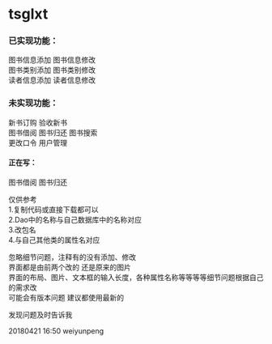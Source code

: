 # tsglxt

### 已实现功能：<br>
图书信息添加 图书信息修改<br>
图书类别添加 图书类别修改<br>
读者信息添加 读者信息修改<br>

### 未实现功能：<br>
新书订购 验收新书<br>
图书借阅 图书归还 图书搜索<br>
更改口令 用户管理<br>

#### 正在写：<br> 
图书借阅 图书归还<br>


仅供参考<br>
1.复制代码或直接下载都可以<br>
2.Dao中的名称与自己数据库中的名称对应<br>
3.改包名<br>
4.与自己其他类的属性名对应<br>


忽略细节问题，注释有的没有添加、修改<br>
界面都是由前两个改的 还是原来的图片<br>
界面的布局、图片、文本框的输入长度，各种属性名称等等等等细节问题根据自己的需求改 <br>
可能会有版本问题 建议都使用最新的<br>

发现问题及时告诉我<br>

20180421 16:50 weiyunpeng
